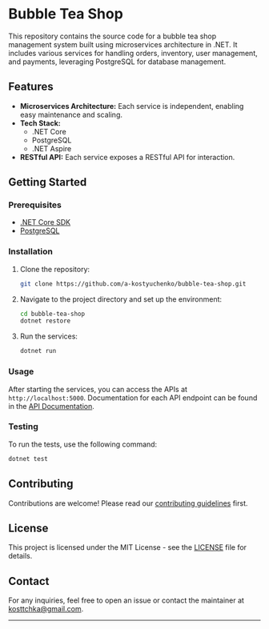 # Bubble Tea Shop

This repository contains the source code for a bubble tea shop management system built using microservices architecture in .NET. It includes various services for handling orders, inventory, user management, and payments, leveraging PostgreSQL for database management.

## Features

- **Microservices Architecture:** Each service is independent, enabling easy maintenance and scaling.
- **Tech Stack:** 
  - .NET Core
  - PostgreSQL
  - .NET Aspire
- **RESTful API:** Each service exposes a RESTful API for interaction.

## Getting Started

### Prerequisites

- [.NET Core SDK](https://dotnet.microsoft.com/download)
- [PostgreSQL](https://www.postgresql.org/download/)

### Installation

1. Clone the repository:
   ```bash
   git clone https://github.com/a-kostyuchenko/bubble-tea-shop.git
   ```
2. Navigate to the project directory and set up the environment:
   ```bash
   cd bubble-tea-shop
   dotnet restore
   ```

3. Run the services:
   ```bash
   dotnet run
   ```

### Usage

After starting the services, you can access the APIs at `http://localhost:5000`. Documentation for each API endpoint can be found in the [API Documentation](docs/api.md).

### Testing

To run the tests, use the following command:
```bash
dotnet test
```

## Contributing

Contributions are welcome! Please read our [contributing guidelines](CONTRIBUTING.md) first.

## License

This project is licensed under the MIT License - see the [LICENSE](LICENSE) file for details.

## Contact

For any inquiries, feel free to open an issue or contact the maintainer at kosttchka@gmail.com.

---
